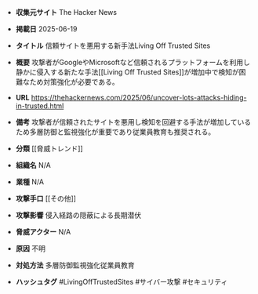 - **収集元サイト**
The Hacker News

- **掲載日**
2025-06-19

- **タイトル**
信頼サイトを悪用する新手法Living Off Trusted Sites

- **概要**
攻撃者がGoogleやMicrosoftなど信頼されるプラットフォームを利用し静かに侵入する新たな手法[[Living Off Trusted Sites]]が増加中で検知が困難なため対策強化が必要である。

- **URL**
https://thehackernews.com/2025/06/uncover-lots-attacks-hiding-in-trusted.html

- **備考**
攻撃者が信頼されたサイトを悪用し検知を回避する手法が増加しているため多層防御と監視強化が重要であり従業員教育も推奨される。

- **分類**
[[脅威トレンド]]

- **組織名**
N/A

- **業種**
N/A

- **攻撃手口**
[[その他]]

- **攻撃影響**
侵入経路の隠蔽による長期潜伏

- **脅威アクター**
N/A

- **原因**
不明

- **対処方法**
多層防御監視強化従業員教育

- **ハッシュタグ**
#LivingOffTrustedSites #サイバー攻撃 #セキュリティ
